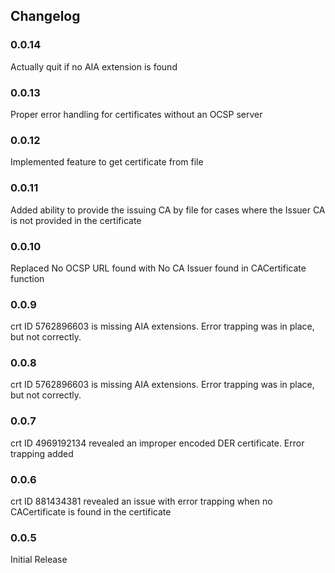 ## Changelog

### 0.0.14
Actually quit if no AIA extension is found 

### 0.0.13
Proper error handling for certificates without an OCSP server

### 0.0.12 
Implemented feature to get certificate from file

### 0.0.11
Added ability to provide the issuing CA by file for cases where the Issuer CA is not provided in the certificate

### 0.0.10
Replaced No OCSP URL found with No CA Issuer found in CACertificate function

### 0.0.9
crt ID 5762896603 is missing AIA extensions. Error trapping was in place, but not correctly.

### 0.0.8
crt ID 5762896603 is missing AIA extensions. Error trapping was in place, but not correctly.

### 0.0.7
crt ID 4969192134 revealed an improper encoded DER certificate. Error trapping added 

### 0.0.6
crt ID 881434381 revealed an issue with error trapping when no CACertificate is found in the certificate

### 0.0.5
Initial Release
